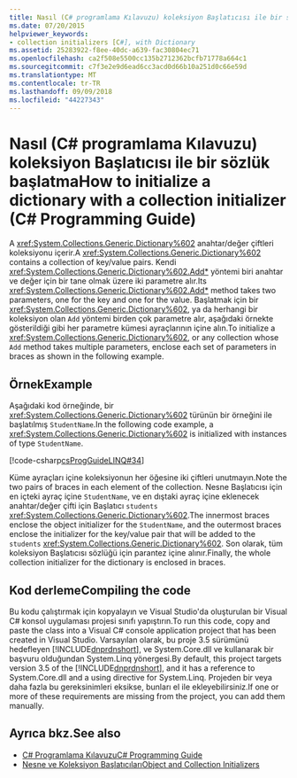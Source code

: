 ```yaml
---
title: Nasıl (C# programlama Kılavuzu) koleksiyon Başlatıcısı ile bir sözlük başlatma
ms.date: 07/20/2015
helpviewer_keywords:
- collection initializers [C#], with Dictionary
ms.assetid: 25283922-f8ee-40dc-a639-fac30804ec71
ms.openlocfilehash: ca2f508e5500cc135b2712362bcfb71778a664c1
ms.sourcegitcommit: c7f3e2e9d6ead6cc3acd0d66b10a251d0c66e59d
ms.translationtype: MT
ms.contentlocale: tr-TR
ms.lasthandoff: 09/09/2018
ms.locfileid: "44227343"
---
```

# <a name="how-to-initialize-a-dictionary-with-a-collection-initializer-c-programming-guide"></a><span data-ttu-id="d19f0-102">Nasıl (C# programlama Kılavuzu) koleksiyon Başlatıcısı ile bir sözlük başlatma</span><span class="sxs-lookup"><span data-stu-id="d19f0-102">How to initialize a dictionary with a collection initializer (C# Programming Guide)</span></span>

<span data-ttu-id="d19f0-103">A <xref:System.Collections.Generic.Dictionary%602> anahtar/değer çiftleri koleksiyonu içerir.</span><span class="sxs-lookup"><span data-stu-id="d19f0-103">A <xref:System.Collections.Generic.Dictionary%602> contains a collection of key/value pairs.</span></span> <span data-ttu-id="d19f0-104">Kendi <xref:System.Collections.Generic.Dictionary%602.Add*> yöntemi biri anahtar ve değer için bir tane olmak üzere iki parametre alır.</span><span class="sxs-lookup"><span data-stu-id="d19f0-104">Its <xref:System.Collections.Generic.Dictionary%602.Add*> method takes two parameters, one for the key and one for the value.</span></span> <span data-ttu-id="d19f0-105">Başlatmak için bir <xref:System.Collections.Generic.Dictionary%602>, ya da herhangi bir koleksiyon olan `Add` yöntemi birden çok parametre alır, aşağıdaki örnekte gösterildiği gibi her parametre kümesi ayraçlarının içine alın.</span><span class="sxs-lookup"><span data-stu-id="d19f0-105">To initialize a <xref:System.Collections.Generic.Dictionary%602>, or any collection whose `Add` method takes multiple parameters, enclose each set of parameters in braces as shown in the following example.</span></span>

## <a name="example"></a><span data-ttu-id="d19f0-106">Örnek</span><span class="sxs-lookup"><span data-stu-id="d19f0-106">Example</span></span>

<span data-ttu-id="d19f0-107">Aşağıdaki kod örneğinde, bir <xref:System.Collections.Generic.Dictionary%602> türünün bir örneğini ile başlatılmış `StudentName`.</span><span class="sxs-lookup"><span data-stu-id="d19f0-107">In the following code example, a <xref:System.Collections.Generic.Dictionary%602> is initialized with instances of type `StudentName`.</span></span>  
  
[!code-csharp[csProgGuideLINQ#34](../../../csharp/programming-guide/arrays/codesnippet/CSharp/how-to-initialize-a-dictionary-with-a-collection-initializer_1.cs)]

<span data-ttu-id="d19f0-108">Küme ayraçları içine koleksiyonun her öğesine iki çiftleri unutmayın.</span><span class="sxs-lookup"><span data-stu-id="d19f0-108">Note the two pairs of braces in each element of the collection.</span></span> <span data-ttu-id="d19f0-109">Nesne Başlatıcısı için en içteki ayraç içine `StudentName`, ve en dıştaki ayraç içine eklenecek anahtar/değer çifti için Başlatıcı `students` <xref:System.Collections.Generic.Dictionary%602>.</span><span class="sxs-lookup"><span data-stu-id="d19f0-109">The innermost braces enclose the object initializer for the `StudentName`, and the outermost braces enclose the initializer for the key/value pair that will be added to the `students` <xref:System.Collections.Generic.Dictionary%602>.</span></span> <span data-ttu-id="d19f0-110">Son olarak, tüm koleksiyon Başlatıcısı sözlüğü için parantez içine alınır.</span><span class="sxs-lookup"><span data-stu-id="d19f0-110">Finally, the whole collection initializer for the dictionary is enclosed in braces.</span></span>

## <a name="compiling-the-code"></a><span data-ttu-id="d19f0-111">Kod derleme</span><span class="sxs-lookup"><span data-stu-id="d19f0-111">Compiling the code</span></span>

<span data-ttu-id="d19f0-112">Bu kodu çalıştırmak için kopyalayın ve Visual Studio'da oluşturulan bir Visual C# konsol uygulaması projesi sınıfı yapıştırın.</span><span class="sxs-lookup"><span data-stu-id="d19f0-112">To run this code, copy and paste the class into a Visual C# console application project that has been created in Visual Studio.</span></span> <span data-ttu-id="d19f0-113">Varsayılan olarak, bu proje 3.5 sürümünü hedefleyen [!INCLUDE[dnprdnshort](~/includes/dnprdnshort-md.md)], ve System.Core.dll ve kullanarak bir başvuru olduğundan System.Linq yönergesi.</span><span class="sxs-lookup"><span data-stu-id="d19f0-113">By default, this project targets version 3.5 of the [!INCLUDE[dnprdnshort](~/includes/dnprdnshort-md.md)], and it has a reference to System.Core.dll and a using directive for System.Linq.</span></span> <span data-ttu-id="d19f0-114">Projeden bir veya daha fazla bu gereksinimleri eksikse, bunları el ile ekleyebilirsiniz.</span><span class="sxs-lookup"><span data-stu-id="d19f0-114">If one or more of these requirements are missing from the project, you can add them manually.</span></span>

## <a name="see-also"></a><span data-ttu-id="d19f0-115">Ayrıca bkz.</span><span class="sxs-lookup"><span data-stu-id="d19f0-115">See also</span></span>

- [<span data-ttu-id="d19f0-116">C# Programlama Kılavuzu</span><span class="sxs-lookup"><span data-stu-id="d19f0-116">C# Programming Guide</span></span>](../../../csharp/programming-guide/index.md)
- [<span data-ttu-id="d19f0-117">Nesne ve Koleksiyon Başlatıcıları</span><span class="sxs-lookup"><span data-stu-id="d19f0-117">Object and Collection Initializers</span></span>](../../../csharp/programming-guide/classes-and-structs/object-and-collection-initializers.md)
